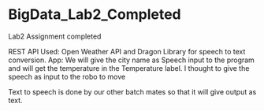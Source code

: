 # BigData_Lab2_Completed
Lab2 Assignment completed


REST API Used: Open Weather API and Dragon Library for speech to text conversion.
App: We will give the city name as Speech input to the program and will get the temperature in the Temperature label.
I thought to give the speech as input to the robo to move

Text to speech is done by our other batch mates so that it will give output as text.


